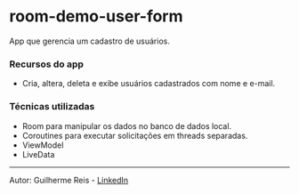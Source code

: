 # room-demo-user-form

App que gerencia um cadastro de usuários.

### Recursos do app
- Cria, altera, deleta e exibe usuários cadastrados com nome e e-mail.

### Técnicas utilizadas
- Room para manipular os dados no banco de dados local.
- Coroutines para executar solicitações em threads separadas.
- ViewModel
- LiveData

------

Autor: Guilherme Reis - [LinkedIn](https://www.linkedin.com/in/guilhermereisdev/)
